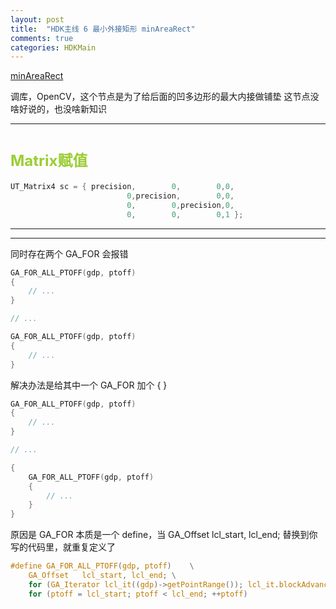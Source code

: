 ```yaml
---
layout: post
title:  "HDK主线 6 最小外接矩形 minAreaRect"
comments: true
categories: HDKMain
---
```


[minAreaRect](https://www.bilibili.com/video/BV1ae411T7Xr)

调库，OpenCV，这个节点是为了给后面的凹多边形的最大内接做铺垫
这节点没啥好说的，也没啥新知识

---

# <font size=5 color = YellowGreen>Matrix赋值</font>
```c
UT_Matrix4 sc = { precision,        0,        0,0,
						  0,precision,        0,0,
						  0,        0,precision,0,
						  0,        0,        0,1 };
```

---
---

同时存在两个 GA_FOR 会报错
```c
GA_FOR_ALL_PTOFF(gdp, ptoff)
{
	// ...
}

// ...

GA_FOR_ALL_PTOFF(gdp, ptoff)
{
	// ...
}
```
解决办法是给其中一个 GA_FOR 加个 { }
```c
GA_FOR_ALL_PTOFF(gdp, ptoff)
{
	// ...
}

// ...

{
	GA_FOR_ALL_PTOFF(gdp, ptoff)
	{
		// ...
	}
}
```
原因是 GA_FOR 本质是一个 define，当 GA_Offset	lcl_start, lcl_end; 替换到你写的代码里，就重复定义了
```c
#define GA_FOR_ALL_PTOFF(gdp, ptoff)	\
    GA_Offset	lcl_start, lcl_end;	\
    for (GA_Iterator lcl_it((gdp)->getPointRange()); lcl_it.blockAdvance(lcl_start, lcl_end); )	\
	for (ptoff = lcl_start; ptoff < lcl_end; ++ptoff)
```